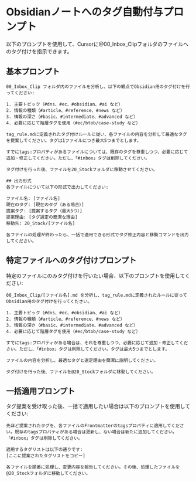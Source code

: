# Obsidianノートへのタグ自動付与プロンプト

以下のプロンプトを使用して、Cursorに@00_Inbox_Clipフォルダのファイルへのタグ付けを指示できます。

## 基本プロンプト

```
00_Inbox_Clip フォルダ内のファイルを分析し、以下の観点でObsidian用のタグ付けを行ってください:

1. 主要トピック（#dns、#ec、#obsidian、#ai など）
2. 情報の種類（#article、#reference、#news など）
3. 情報の深さ（#basic、#intermediate、#advanced など）
4. 必要に応じて階層タグを使用（#ec/btob/case-study など）

tag_rule.mdに定義されたタグ付けルールに従い、各ファイルの内容を分析して最適なタグを提案してください。タグは1ファイルにつき最大5つまでとします。

すでにtags:プロパティがあるファイルについては、既存のタグを尊重しつつ、必要に応じて追加・修正してください。ただし、「#inbox」タグは削除してください。

タグ付けを行った後、ファイルを20_Stockフォルダに移動させてください。

## 出力形式
各ファイルについて以下の形式で出力してください:

ファイル名: [ファイル名]
現在のタグ: [現在のタグ（ある場合）]
提案タグ: [提案するタグ（最大5つ）]
提案理由: [タグ選定の簡潔な理由]
移動先: 20_Stock/[ファイル名]

各ファイルの処理が終わったら、一括で適用できる形式でタグ修正内容と移動コマンドを出力してください。
```

## 特定ファイルへのタグ付けプロンプト

特定のファイルにのみタグ付けを行いたい場合、以下のプロンプトを使用してください:

```
00_Inbox_Clip/[ファイル名].md を分析し、tag_rule.mdに定義されたルールに従ってObsidian用のタグ付けを行ってください。

1. 主要トピック（#dns、#ec、#obsidian、#ai など）
2. 情報の種類（#article、#reference、#news など）
3. 情報の深さ（#basic、#intermediate、#advanced など）
4. 必要に応じて階層タグを使用（#ec/btob/case-study など）

すでにtags:プロパティがある場合は、それを尊重しつつ、必要に応じて追加・修正してください。ただし、「#inbox」タグは削除してください。タグは最大5つまでとします。

ファイルの内容を分析し、最適なタグと選定理由を簡潔に説明してください。

タグ付けを行った後、ファイルを@20_Stockフォルダに移動してください。
```

## 一括適用プロンプト

タグ提案を受け取った後、一括で適用したい場合は以下のプロンプトを使用してください:

```
先ほど提案されたタグを、各ファイルのFrontmatterのtagsプロパティに適用してください。既存のtagsプロパティがある場合は更新し、ない場合は新たに追加してください。「#inbox」タグは削除してください。

適用するタグリストは以下の通りです:
[ここに提案されたタグリストをコピー]

各ファイルを順番に処理し、変更内容を報告してください。その後、処理したファイルを@20_Stockフォルダに移動してください。
``` 
